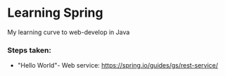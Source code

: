 # Learning Spring
My learning curve to web-develop in Java


### Steps taken:
* "Hello World"- Web service: https://spring.io/guides/gs/rest-service/
 
